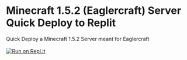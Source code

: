 # Minecraft 1.5.2 (Eaglercraft) Server Quick Deploy to Replit

Quick Deploy a Minecraft 1.5.2 Server meant for Eaglercraft <br><br>
[![Run on Repl.it](https://repl.it/badge/github/IsaacLK/eaglercraft-replit-server)](https://repl.it/github/IsaacLK/eaglercraft-replit-server)
